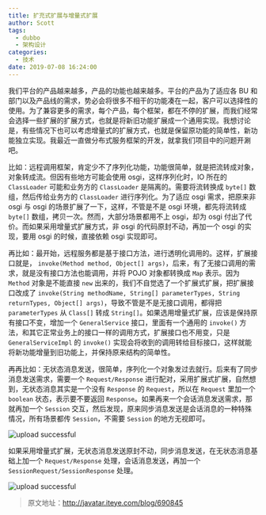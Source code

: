 ```yaml
---
title: 扩充式扩展与增量式扩展
author: Scott
tags:
  - dubbo
  - 架构设计
categories:
  - 技术
date: 2019-07-08 16:24:00
---
```

我们平台的产品越来越多，产品的功能也越来越多。平台的产品为了适应各 BU 和部门以及产品线的需求，势必会将很多不相干的功能凑在一起，客户可以选择性的使用。为了兼容更多的需求，每个产品，每个框架，都在不停的扩展，而我们经常会选择一些扩展的扩展方式，也就是将新旧功能扩展成一个通用实现。我想讨论是，有些情况下也可以考虑增量式的扩展方式，也就是保留原功能的简单性，新功能独立实现。我最近一直做分布式服务框架的开发，就拿我们项目中的问题开涮吧。

比如：远程调用框架，肯定少不了序列化功能，功能很简单，就是把流转成对象，对象转成流。但因有些地方可能会使用 osgi，这样序列化时，IO 所在的 `ClassLoader` 可能和业务方的 `ClassLoader` 是隔离的。需要将流转换成 `byte[]` 数组，然后传给业务方的 `ClassLoader` 进行序列化。为了适应 osgi 需求，把原来非 osgi 与 osgi 的场景扩展了一下，这样，不管是不是 osgi 环境，都先将流转成 `byte[]` 数组，拷贝一次。然而，大部分场景都用不上 osgi，却为 osgi 付出了代价。而如果采用增量式扩展方式，非 osgi 的代码原封不动，再加一个 osgi 的实现，要用 osgi 的时候，直接依赖 osgi 实现即可。

再比如：最开始，远程服务都是基于接口方法，进行透明化调用的。这样，扩展接口就是， `invoke(Method method, Object[] args)`，后来，有了无接口调用的需求，就是没有接口方法也能调用，并将 POJO 对象都转换成 `Map` 表示。因为 `Method` 对象是不能直接 `new` 出来的，我们不自觉选了一个扩展式扩展，把扩展接口改成了 `invoke(String methodName, String[] parameterTypes, String returnTypes, Object[] args)`，导致不管是不是无接口调用，都得把 `parameterTypes` 从 `Class[]` 转成 `String[]`。如果选用增量式扩展，应该是保持原有接口不变，增加一个 `GeneralService` 接口，里面有一个通用的 `invoke()` 方法，和其它正常业务上的接口一样的调用方式，扩展接口也不用变，只是 `GeneralServiceImpl` 的 `invoke()` 实现会将收到的调用转给目标接口，这样就能将新功能增量到旧功能上，并保持原来结构的简单性。

再再比如：无状态消息发送，很简单，序列化一个对象发过去就行。后来有了同步消息发送需求，需要一个 `Request/Response` 进行配对，采用扩展式扩展，自然想到，无状态消息其实是一个没有 `Response` 的 `Request`，所以在 `Request` 里加一个 `boolean` 状态，表示要不要返回 `Response`。如果再来一个会话消息发送需求，那就再加一个 `Session` 交互，然后发现，原来同步消息发送是会话消息的一种特殊情况，所有场景都传 `Session`，不需要 `Session` 的地方无视即可。

![upload successful](/images/pasted-7.png)

如果采用增量式扩展，无状态消息发送原封不动，同步消息发送，在无状态消息基础上加一个 `Request/Response` 处理，会话消息发送，再加一个 `SessionRequest/SessionResponse` 处理。

![upload successful](/images/pasted-8.png)

> 原文地址：http://javatar.iteye.com/blog/690845